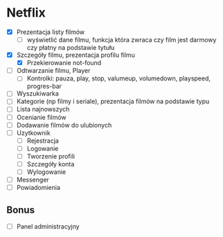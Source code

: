 # Netflix

* [x] Prezentacja listy filmów
    - [ ] wyświetlić dane filmu, funkcja która zwraca czy film jest darmowy czy płatny na podstawie tytułu
* [x] Szczegóły filmu, prezentacja profilu filmu
    - [x] Przekierowanie not-found
* [ ] Odtwarzanie filmu, Player
    - [ ] Kontrolki: pauza, play, stop, valumeup, volumedown, playspeed, progres-bar
* [ ] Wyszukiwarka
* [ ] Kategorie (np filmy i seriale), prezentacja filmów na podstawie typu
* [ ] Lista najnowszych
* [ ] Ocenianie filmów
* [ ] Dodawanie filmów do ulubionych
* [ ] Uzytkownik
    - [ ] Rejestracja
    - [ ] Logowanie
    - [ ] Tworzenie profili
    - [ ] Szczegóły konta
    - [ ] Wylogowanie
* [ ] Messenger
* [ ] Powiadomienia

## Bonus

* [ ] Panel administracyjny
